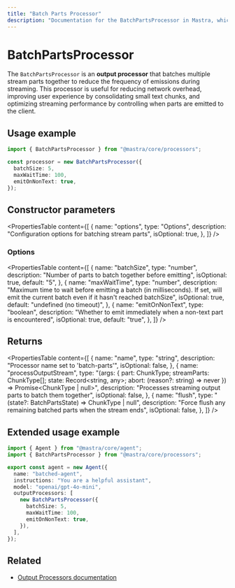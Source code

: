 ```yaml
---
title: "Batch Parts Processor"
description: "Documentation for the BatchPartsProcessor in Mastra, which batches multiple stream parts together to reduce frequency of emissions."
---
```


# BatchPartsProcessor

The `BatchPartsProcessor` is an **output processor** that batches multiple stream parts together to reduce the frequency of emissions during streaming. This processor is useful for reducing network overhead, improving user experience by consolidating small text chunks, and optimizing streaming performance by controlling when parts are emitted to the client.

## Usage example

```typescript copy
import { BatchPartsProcessor } from "@mastra/core/processors";

const processor = new BatchPartsProcessor({
  batchSize: 5,
  maxWaitTime: 100,
  emitOnNonText: true,
});
```

## Constructor parameters

<PropertiesTable
content={[
{
name: "options",
type: "Options",
description: "Configuration options for batching stream parts",
isOptional: true,
},
]}
/>

### Options

<PropertiesTable
content={[
{
name: "batchSize",
type: "number",
description: "Number of parts to batch together before emitting",
isOptional: true,
default: "5",
},
{
name: "maxWaitTime",
type: "number",
description: "Maximum time to wait before emitting a batch (in milliseconds). If set, will emit the current batch even if it hasn't reached batchSize",
isOptional: true,
default: "undefined (no timeout)",
},
{
name: "emitOnNonText",
type: "boolean",
description: "Whether to emit immediately when a non-text part is encountered",
isOptional: true,
default: "true",
},
]}
/>

## Returns

<PropertiesTable
content={[
{
name: "name",
type: "string",
description: "Processor name set to 'batch-parts'",
isOptional: false,
},
{
name: "processOutputStream",
type: "(args: { part: ChunkType; streamParts: ChunkType[]; state: Record<string, any>; abort: (reason?: string) => never }) => Promise<ChunkType | null>",
description: "Processes streaming output parts to batch them together",
isOptional: false,
},
{
name: "flush",
type: "(state?: BatchPartsState) => ChunkType | null",
description: "Force flush any remaining batched parts when the stream ends",
isOptional: false,
},
]}
/>

## Extended usage example

```typescript filename="src/mastra/agents/batched-agent.ts" showLineNumbers copy
import { Agent } from "@mastra/core/agent";
import { BatchPartsProcessor } from "@mastra/core/processors";

export const agent = new Agent({
  name: "batched-agent",
  instructions: "You are a helpful assistant",
  model: "openai/gpt-4o-mini",
  outputProcessors: [
    new BatchPartsProcessor({
      batchSize: 5,
      maxWaitTime: 100,
      emitOnNonText: true,
    }),
  ],
});
```

## Related

- [Output Processors documentation](/docs/agents/guardrails)
